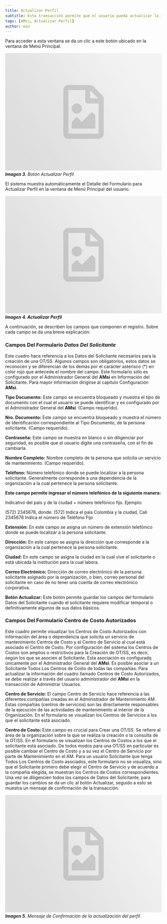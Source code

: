 ```yaml
---
title: Actualizar Perfil
subtitle: Esta transacción permite que el usuario pueda actualizar la información personal cuando lo requiera y visualizar los Centros de Costos asociados.
tags: [AMsi, Actualizar Perfil]
author: win
---
```


Para acceder a esta ventana se da un clic a este botón ubicado en la ventana de Menú Principal.

![Procesar imagen](../assets/images/placeholder.jpg)
_**Imagen 3.** Botón Actualizar Perfil_

El sistema muestra automáticamente el Detalle del Formulario para Actualizar Perfil en la ventana de Menú Principal del usuario.

![Procesar imagen](../assets/images/placeholder.jpg)
**_Imagen 4.  Actualizar Perfil_**

A continuación, se describen los campos que componen el registro. Sobre cada campo se da una breve explicación: 

### **Campos Del Formulario _Datos Del Solicitante_**
Este cuadro hace referencia a los Datos del Solicitante necesarios para la creación de una OT/SS. Algunos campos son obligatorios, estos datos se reconocen y se diferencian de los demás por el carácter asterisco (*) en color rojo que antecede el nombre del campo.
Este formulario sólo es configurado por el Administrador General del **AMsi** en Información del Solicitante. Para mayor información dirigirse al capítulo Configuración **AMsi**.

**Tipo Documento:** Este campo se encuentra bloqueado y muestra el tipo de documento con el cual el usuario se puede identificar y es configurado por el Administrador General del **AMsi**. (Campo requerido).  

**Nro. Documento:** Este campo se encuentra bloqueado y muestra el número de Identificación correspondiente al Tipo Documento, de la persona solicitante. (Campo requerido).

**Contraseña:** Este campo se muestra en blanco o sin diligenciar por seguridad, es posible que el usuario digite una contraseña, con el fin de cambiarla. 

**Nombre Completo:** Nombre completo de la persona que solicita un servicio de mantenimiento. (Campo requerido).

**Teléfono:** Número telefónico donde se puede localizar a la persona solicitante. Generalmente corresponde a una dependencia de la organización a la cual pertenece la persona solicitante.

**Este campo permite ingresar el número telefónico de la siguiente manera:**

Indicativo del país y de la ciudad + número telefónico fijo. Ejemplo: 

(572) 2345678, donde: 
(572) Indica el pais Colombia y la ciudad, Cali
2345678	Indica el número de Teléfono Fijo

**Extensión:** En este campo se asigna un número de extensión telefónico donde se puede localizar a la persona solicitante.  

**Dirección:** En este campo se asigna la dirección que corresponde a la organización a la cual pertenece la persona solicitante.  

**Ciudad:** En este campo se asigna la ciudad en la cual vive el solicitante o está ubicada la institución para la cual labora. 

**Correo Electrónico:** Dirección de correo electrónico de la persona solicitante asignado por la organización, o bien, correo personal del solicitante en caso de no tener una cuenta de correo electrónico corporativa.

**Botón Actualizar:** Este botón permite guardar los campos del formulario Datos del Solicitante cuando el solicitante requiere modificar temporal o definitivamente algunos de sus datos básicos. 

### **Campos Del Formulario Centro de Costo Autorizados**
Este cuadro permite visualizar los Centros de Costo Autorizados con información del área o dependencia que solicita un servicio de mantenimiento Centros de Costo y el Centro de Servicio al cual está asociado el Centro de Costo. Por configuración del sistema los Centros de Costos son amplios o restrictivos para la Creación de OT/SS, es decir, según los que se asocien al Solicitante. Esta asociación es configuradq únicamente por el Administrador General del **AMsi**. Es posible asociar a un Solicitante Todos Los Centros de Costo de todas las compañías. Para actualizar la información del cuadro llamado Centros de Costo Autorizados, se debe realizar a través del usuario administrador del **AMsi** en la transacción de Administrar Usuarios. 

**Centro de Servicio:** El campo Centro de Servicio hace referencia a las diferentes compañías creadas en el Administrador de Mantenimiento AM. Estas compañías (centros de servicios) son las directamente responsables de la ejecución de las actividades de mantenimiento al interior de la Organización. En el formulario se visualizan los Centros de Servicios a los que el solicitante está asociado.

**Centro de Costo:** Este campo es crucial para Crear una OT/SS. Se refiere al área de la organización sobre la que se realiza la creación o la consulta de la OT/SS. En el formulario se visualizan los Centros de Costos a los que el solicitante está asociado.
De todos modos para una OT/SS en particular es posible cambiar el Centro de Costo y a su vez el Centro de Servicio por parte de Mantenimiento en el AM.
Para un usuario Solicitante que tenga Todos Los Centros de Costo asociados, este formulario no se visualiza, sino que el Solicitante primero debe elegir el Centro de Servicio y de acuerdo a la compañía elegida, se muestran los Centros de Costos correspondientes.
Una vez se diligencien todos los campos de Datos del Solicitante, para guardar los cambios se da un clic al botón Actualizar, seguido a esto se muestra un mensaje de confirmación de la transacción.  

![Procesar imagen](../assets/images/placeholder.jpg)
_**Imagen 5.** Mensaje de Confirmación de la actualización del perfil_
